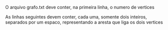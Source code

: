 O arquivo grafo.txt deve conter, na primeira linha, o numero de vertices

As linhas seguintes devem conter, cada uma, somente dois inteiros, separados por um espaco, representando a aresta que liga os dois vertices
